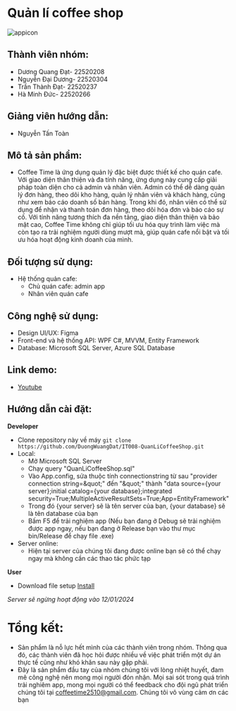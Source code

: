 # Quản lí coffee shop
![appicon](https://github.com/DuongWuangDat/IT008-QuanLiCoffeeShop/assets/118280757/8402b6cb-0ed1-4cb5-94db-1ac250e9f6e8)

## Thành viên nhóm:
- Dương Quang Đạt- 22520208
- Nguyễn Đại Dương- 22520304
- Trần Thành Đạt- 22520237
- Hà Minh Đức- 22520266
## Giảng viên hướng dẫn:
- Nguyễn Tấn Toàn
## Mô tả sản phẩm:
- Coffee Time là ứng dụng quản lý đặc biệt được thiết kế cho quán cafe. Với giao diện thân thiện và đa tính năng, ứng dụng này cung cấp giải pháp toàn diện cho cả admin và nhân viên. Admin có thể dễ dàng quản lý đơn hàng, theo dõi kho hàng, quản lý nhân viên và khách hàng, cũng như xem báo cáo doanh số bán hàng. Trong khi đó, nhân viên có thể sử dụng để nhận và thanh toán đơn hàng, theo dõi hóa đơn và báo cáo sự cố. Với tính năng tương thích đa nền tảng, giao diện thân thiện và bảo mật cao, Coffee Time không chỉ giúp tối ưu hóa quy trình làm việc mà còn tạo ra trải nghiệm người dùng mượt mà, giúp quán cafe nổi bật và tối ưu hóa hoạt động kinh doanh của mình.
## Đối tượng sử dụng:
- Hệ thống quản cafe:
  - Chủ quán cafe: admin app
  - Nhân viên quán cafe
## Công nghệ sử dụng:
- Design UI/UX: Figma
- Front-end và hệ thống API: WPF C#, MVVM, Entity Framework
- Database: Microsoft SQL Server, Azure SQL Database
## Link demo:
- [Youtube](https://www.youtube.com/watch?v=OzczTjLEvE8&ab_channel=CubeModder)
## Hướng dẫn cài đặt:
**Developer**
- Clone repository này về máy
  `git clone https://github.com/DuongWuangDat/IT008-QuanLiCoffeeShop.git`
- Local:
  - Mở Microsoft SQL Server
  - Chạy query "QuanLiCoffeeShop.sql"
  - Vào App.config, sửa thuộc tính connectionstring từ sau "provider connection string=\&quot;" đến "\&quot;" thành "data source={your server};initial catalog={your database};integrated security=True;MultipleActiveResultSets=True;App=EntityFramework"
  - Trong đó {your server} sẽ là tên server của bạn, {your database} sẽ là tên database của bạn
  - Bấm F5 để trải nghiệm app (Nếu bạn đang ở Debug sẽ trải nghiệm được app ngay, nếu bạn đang ở Release bạn vào thư mục bin/Release để chạy file .exe)
- Server online:
  - Hiện tại server của chúng tôi đang được online bạn sẽ có thể chạy ngay mà không cần các thao tác phức tạp
    
**User**
- Download file setup [Install](https://www.mediafire.com/file/82j9027rf8kdl36/CoffeeShopSetup.exe/file)
  
*Server sẽ ngừng hoạt động vào 12/01/2024*
# Tổng kết:
- Sản phẩm là nỗ lực hết mình của các thành viên trong nhóm. Thông qua đó, các thành viên đã học hỏi được nhiều về việc phát triển một dự án thực tế cũng như khó khăn sau này gặp phải.
- Đây là sản phẩm đầu tay của nhóm chúng tôi với lòng nhiệt huyết, đam mê công nghệ nên mong mọi người đón nhận. Mọi sai sót trong quá trình trải nghiêm app, mong mọi người có thể feedback cho đội ngũ phát triển chúng tôi tại coffeetime2510@gmail.com. Chúng tôi vô vùng cảm ơn các bạn
